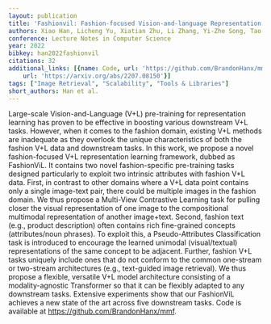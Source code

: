 ```yaml
---
layout: publication
title: 'Fashionvil: Fashion-focused Vision-and-language Representation Learning'
authors: Xiao Han, Licheng Yu, Xiatian Zhu, Li Zhang, Yi-Zhe Song, Tao Xiang
conference: Lecture Notes in Computer Science
year: 2022
bibkey: han2022fashionvil
citations: 32
additional_links: [{name: Code, url: 'https://github.com/BrandonHanx/mmf.'}, {name: Paper,
    url: 'https://arxiv.org/abs/2207.08150'}]
tags: ["Image Retrieval", "Scalability", "Tools & Libraries"]
short_authors: Han et al.
---
```

Large-scale Vision-and-Language (V+L) pre-training for representation
learning has proven to be effective in boosting various downstream V+L tasks.
However, when it comes to the fashion domain, existing V+L methods are
inadequate as they overlook the unique characteristics of both the fashion V+L
data and downstream tasks. In this work, we propose a novel fashion-focused V+L
representation learning framework, dubbed as FashionViL. It contains two novel
fashion-specific pre-training tasks designed particularly to exploit two
intrinsic attributes with fashion V+L data. First, in contrast to other domains
where a V+L data point contains only a single image-text pair, there could be
multiple images in the fashion domain. We thus propose a Multi-View Contrastive
Learning task for pulling closer the visual representation of one image to the
compositional multimodal representation of another image+text. Second, fashion
text (e.g., product description) often contains rich fine-grained concepts
(attributes/noun phrases). To exploit this, a Pseudo-Attributes Classification
task is introduced to encourage the learned unimodal (visual/textual)
representations of the same concept to be adjacent. Further, fashion V+L tasks
uniquely include ones that do not conform to the common one-stream or
two-stream architectures (e.g., text-guided image retrieval). We thus propose a
flexible, versatile V+L model architecture consisting of a modality-agnostic
Transformer so that it can be flexibly adapted to any downstream tasks.
Extensive experiments show that our FashionViL achieves a new state of the art
across five downstream tasks. Code is available at
https://github.com/BrandonHanx/mmf.